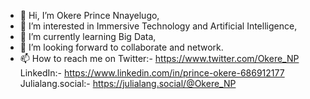 - 👋 Hi, I’m Okere Prince Nnayelugo,
- 👀 I’m interested in Immersive Technology and Artificial Intelligence,
- 🌱 I’m currently learning Big Data,
- 💞️ I’m looking forward to collaborate and network.
- 📫 How to reach me on Twitter:- https://www.twitter.com/Okere_NP 
<br>LinkedIn:- https://www.linkedin.com/in/prince-okere-686912177
<br>Julialang.social:- https://julialang.social/@Okere_NP

<!---
Okere-NP/Okere-NP is a ✨ special ✨ repository because its `README.md` (this file) appears on your GitHub profile.
You can click the Preview link to take a look at your changes.
--->
